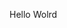Hello Wolrd



























































































































































































































































































































































































































































































































































































































































































































































































































































































































































































































































































































































































































































































































































































































































































































































































































































































































































































































































































































































































































































































































































































































































































































































































































































































































































































































































































































































































































































































































































































































































































































































































































































































































































































































































































































































































































































































































































































































































































































































































































































































































































































































































































































































































































































































































































































































































































































































































































































































































































































































































































































































































































